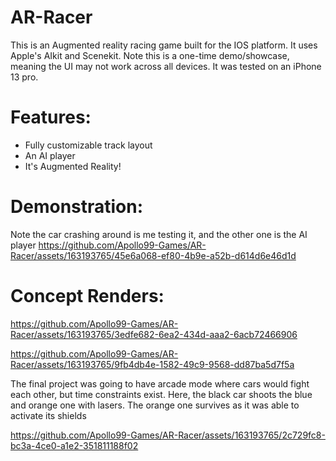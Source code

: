 # AR-Racer
This is an Augmented reality racing game built for the IOS platform. It uses Apple's AIkit and Scenekit. Note this is a one-time demo/showcase, meaning the UI may not work across all devices.
It was tested on an iPhone 13 pro.

# Features:
- Fully customizable track layout
- An AI player
- It's Augmented Reality!

# Demonstration:
Note the car crashing around is me testing it, and the other one is the AI player
https://github.com/Apollo99-Games/AR-Racer/assets/163193765/45e6a068-ef80-4b9e-a52b-d614d6e46d1d

# Concept Renders:

https://github.com/Apollo99-Games/AR-Racer/assets/163193765/3edfe682-6ea2-434d-aaa2-6acb72466906

https://github.com/Apollo99-Games/AR-Racer/assets/163193765/9fb4db4e-1582-49c9-9568-dd87ba5d7f5a

The final project was going to have arcade mode where cars would fight each other, but time constraints exist.
Here, the black car shoots the blue and orange one with lasers. The orange one survives as it was able to activate its shields 

https://github.com/Apollo99-Games/AR-Racer/assets/163193765/2c729fc8-bc3a-4ce0-a1e2-351811188f02

